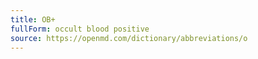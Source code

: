 ```yaml
---
title: OB+
fullForm: occult blood positive
source: https://openmd.com/dictionary/abbreviations/o
---
```

